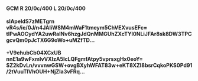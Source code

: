#### GCM R 20/0c/400 L 20/0c/400
**slApeldS7zMETgrn**<br/>**vR4s/ie/0J/n4JAliWSM4mWaF1tmeym5ChVEXvusEFc=**<br/>**tIPwAOCydYA2uwRalNv6hzgJdQnMMGUhZXcTYI0NLiJFAr8sk8DW3TPCgcvQm0pJcTX6G9oWo+uMZfTD...**<br/><br/>
**+V9ehubCb04XCxUB**<br/>**nnE1a9wFxmlvVXIzA5IcLQFgmfAtpy5vprsxgHx0eoY=**<br/>**SZ2kDvLn/vvvnwGSW+ovgBXyhWFAT83w+eKT8XZI8bsrCqkoPKS0Pd91/2tVuuTlVhOUH+NjZla3vFRq...**